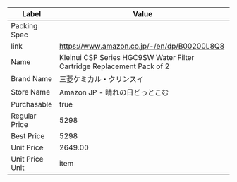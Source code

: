 | Label           | Value                                                                  |
| --------------- | ---------------------------------------------------------------------- |
| Packing Spec    |                                                                        |
| link            | https://www.amazon.co.jp/-/en/dp/B00200L8Q8                            |
| Name            | Kleinui CSP Series HGC9SW Water Filter Cartridge Replacement Pack of 2 |
| Brand Name      | 三菱ケミカル・クリンスイ                                                           |
| Store Name      | Amazon JP - 晴れの日どっとこむ                                                  |
| Purchasable     | true                                                                   |
| Regular Price   | 5298                                                                   |
| Best Price      | 5298                                                                   |
| Unit Price      | 2649.00                                                                |
| Unit Price Unit | item                                                                   |
